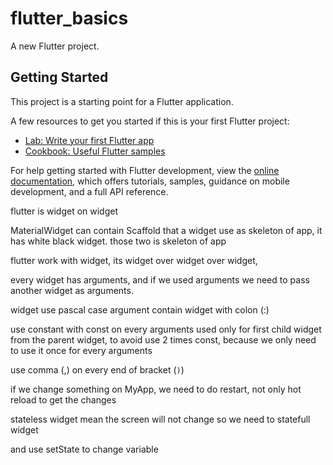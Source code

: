 # flutter_basics

A new Flutter project.

## Getting Started

This project is a starting point for a Flutter application.

A few resources to get you started if this is your first Flutter project:

- [Lab: Write your first Flutter app](https://docs.flutter.dev/get-started/codelab)
- [Cookbook: Useful Flutter samples](https://docs.flutter.dev/cookbook)

For help getting started with Flutter development, view the
[online documentation](https://docs.flutter.dev/), which offers tutorials,
samples, guidance on mobile development, and a full API reference.

flutter is widget on widget

MaterialWidget can contain Scaffold that a widget use as skeleton of app, it has white black widget.
those two is skeleton of app


flutter work with widget, its widget over widget over widget,

every widget has arguments, and if we used arguments we need to pass another widget as arguments.

widget use pascal case
argument contain widget with colon (:)

use constant with const on every arguments
used only for first child widget from the parent widget, to avoid use 2 times const, because we only need to use it once for every arguments

use comma (,) on every end of bracket (`)`)

if we change something on MyApp, we need to do restart, not only hot reload to get the changes

stateless widget mean the screen will not change
so we need to statefull widget

and use setState to change variable